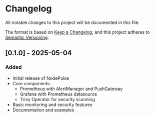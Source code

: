 # Changelog

All notable changes to this project will be documented in this file.

The format is based on [Keep a Changelog](https://keepachangelog.com/en/1.0.0/),
and this project adheres to [Semantic Versioning](https://semver.org/spec/v2.0.0.html).

## [0.1.0] - 2025-05-04

### Added
- Initial release of NodePulse
- Core components:
  - Prometheus with AlertManager and PushGateway
  - Grafana with Prometheus datasource
  - Trivy Operator for security scanning
- Basic monitoring and security features
- Documentation and examples 